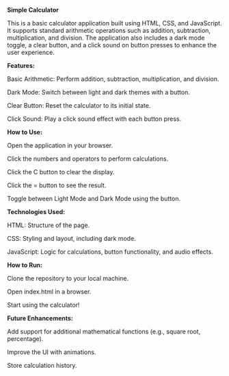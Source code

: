 **Simple Calculator**

This is a basic calculator application built using HTML, CSS, and JavaScript. It supports standard arithmetic operations such as addition, subtraction, multiplication, and division. The application also includes a dark mode toggle, a clear button, and a click sound on button presses to enhance the user experience.


**Features:**

Basic Arithmetic: Perform addition, subtraction, multiplication, and division.

Dark Mode: Switch between light and dark themes with a button.

Clear Button: Reset the calculator to its initial state.

Click Sound: Play a click sound effect with each button press.


**How to Use:**

Open the application in your browser.

Click the numbers and operators to perform calculations.

Click the C button to clear the display.

Click the = button to see the result.

Toggle between Light Mode and Dark Mode using the button.


**Technologies Used:**

HTML: Structure of the page.

CSS: Styling and layout, including dark mode.

JavaScript: Logic for calculations, button functionality, and audio effects.


**How to Run:**

Clone the repository to your local machine.

Open index.html in a browser.

Start using the calculator!


**Future Enhancements:**

Add support for additional mathematical functions (e.g., square root, percentage).

Improve the UI with animations.

Store calculation history.


